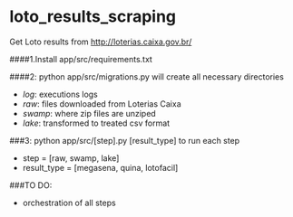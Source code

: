 # loto_results_scraping
Get Loto results from http://loterias.caixa.gov.br/

####1.Install app/src/requirements.txt

####2: python app/src/migrations.py
will create all necessary directories 
- *log*: executions logs
- *raw*: files downloaded from Loterias Caixa
- *swamp*: where zip files are unziped 
- *lake*: transformed to treated csv format

###3: python app/src/[step].py [result_type]
to run each step

- step = [raw, swamp, lake]
- result_type = [megasena, quina, lotofacil]

###TO DO:
- orchestration of all steps
